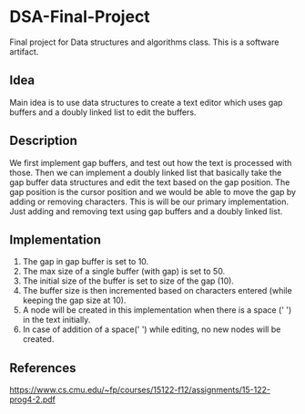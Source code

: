 # DSA-Final-Project

Final project for Data structures and algorithms class. This is a software artifact.

## Idea

Main idea is to use data structures to create a text editor which uses gap buffers and a doubly linked list to edit the buffers.

## Description

We first implement gap buffers, and test out how the text is processed with those.
Then we can implement a doubly linked list that basically take the gap buffer data structures and edit the text based on the gap position.
The gap position is the cursor position and we would be able to move the gap by adding or removing characters.
This is will be our primary implementation. Just adding and removing text using gap buffers and a doubly linked list.

## Implementation
1. The gap in gap buffer is set to 10.
2. The max size of a single buffer (with gap) is set to 50.
3. The initial size of the buffer is set to size of the gap (10).
4. The buffer size is then incremented based on characters entered (while keeping the gap size at 10).
5. A node will be created in this implementation when there is a space (' ') in the text initially.
6. In case of addition of a space(' ') while editing, no new nodes will be created.

## References

<https://www.cs.cmu.edu/~fp/courses/15122-f12/assignments/15-122-prog4-2.pdf>
